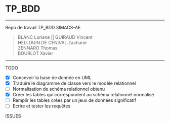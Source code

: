 # TP_BDD
***
Repo de travail TP_BDD 3IMACS-AE
> BLANC Loriane || GUIRAUD Vincent <br>
> HELLOUIN DE CENIVAL Zacharie <br>
> ZENNARO Thomas <br>
> BOURLOT Xavier

***
TODO  
- [x] Concevoir la  base de donnée en UML  
- [x] Traduire le diagramme de classe vers le modèle relationnel  
- [ ] Normalisation de schéma relationnel obtenu  
- [x] Créer les tables qui correspondent au schéma relationnel normalisé  
- [ ] Remplir les tables crées par un jeux de données significatif  
- [ ] Ecrire et tester les requêtes

ISSUES
